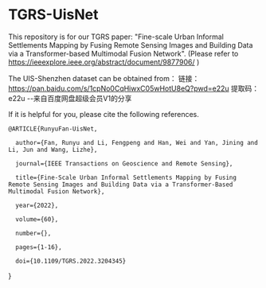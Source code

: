# TGRS-UisNet
This repository is for our TGRS paper: "Fine-scale Urban Informal Settlements Mapping by Fusing Remote Sensing Images and Building Data via a Transformer-based Multimodal Fusion Network". (Please refer to https://ieeexplore.ieee.org/abstract/document/9877906/ )

The UIS-Shenzhen dataset can be obtained from： 链接：https://pan.baidu.com/s/1cpNo0CqHiwxC05wHotU8eQ?pwd=e22u 提取码：e22u --来自百度网盘超级会员V1的分享

If it is helpful for you, please cite the following references.


    @ARTICLE{RunyuFan-UisNet,

      author={Fan, Runyu and Li, Fengpeng and Han, Wei and Yan, Jining and Li, Jun and Wang, Lizhe},
  
      journal={IEEE Transactions on Geoscience and Remote Sensing}, 
  
      title={Fine-Scale Urban Informal Settlements Mapping by Fusing Remote Sensing Images and Building Data via a Transformer-Based Multimodal Fusion Network}, 
  
      year={2022},
  
      volume={60},
  
      number={},
  
      pages={1-16},
  
      doi={10.1109/TGRS.2022.3204345}
  }
 
 
